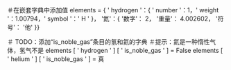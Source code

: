 ＃在嵌套字典中添加值
elements = { ' hydrogen '：{ ' number '：1，' weight '：1.00794，' symbol '：' H ' }，
'氦'：{ '数字'： 2， '重量'： 4.002602， '符号'： '他' }}

＃ TODO：添加“is_noble_gas”条目的氢和氦的字典
＃提示：氦是一种惰性气体，氢气不是
elements [ ' hydrogen ' ] [ ' is_noble_gas ' ] = False
elements [ ' helium ' ] [ ' is_noble_gas ' ] = 真

